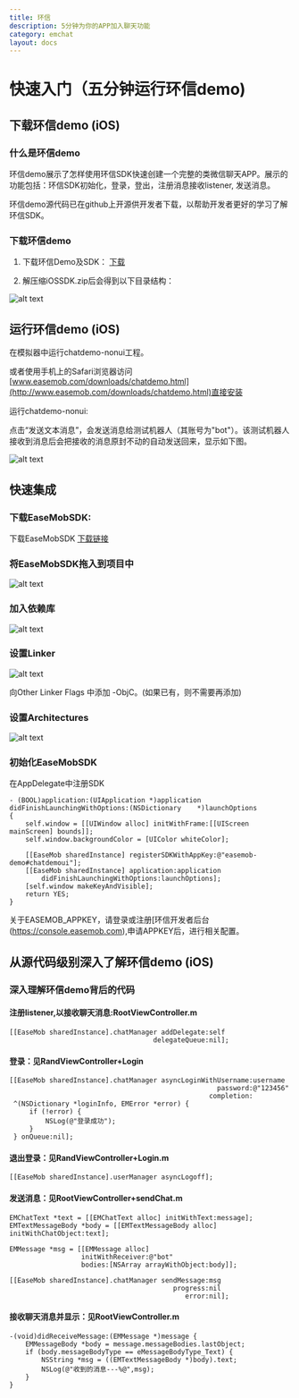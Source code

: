 ```yaml
---
title: 环信
description: 5分钟为你的APP加入聊天功能
category: emchat
layout: docs
---
```


# 快速入门（五分钟运行环信demo)  


## 下载环信demo (iOS) 

### 什么是环信demo 

环信demo展示了怎样使用环信SDK快速创建一个完整的类微信聊天APP。展示的功能包括：环信SDK初始化，登录，登出，注册消息接收listener, 发送消息。

环信demo源代码已在github上开源供开发者下载，以帮助开发者更好的学习了解环信SDK。

### 下载环信demo 

1. 下载环信Demo及SDK： [下载](http://www.easemob.com/downloads.php)

2. 解压缩iOSSDK.zip后会得到以下目录结构：
 
 ![alt text](example_layout.png "Title")


## 运行环信demo (iOS) 

在模拟器中运行chatdemo-nonui工程。

或者使用手机上的Safari浏览器访问 [www.easemob.com/downloads/chatdemo.html](http://www.easemob.com/downloads/chatdemo.html)直接安装

 
运行chatdemo-nonui: 

点击“发送文本消息”，会发送消息给测试机器人（其账号为"bot"）。该测试机器人接收到消息后会把接收的消息原封不动的自动发送回来，显示如下图。

![alt text](demo.png "demo")

## 快速集成 

### 下载EaseMobSDK: 

下载EaseMobSDK [下载链接](http://www.easemob.com/downloads/iOSSDK.zip)

### 将EaseMobSDK拖入到项目中 

![alt text](import.png "Title")
 
### 加入依赖库 

![alt text](addLib.png "Lib")
 
### 设置Linker 

![alt text](link.png "link")

向Other Linker Flags 中添加 -ObjC。(如果已有，则不需要再添加)

### 设置Architectures 

![alt text](Active.png "Active")

### 初始化EaseMobSDK 

在AppDelegate中注册SDK

	- (BOOL)application:(UIApplication *)application didFinishLaunchingWithOptions:(NSDictionary 	*)launchOptions
	{
		self.window = [[UIWindow alloc] initWithFrame:[[UIScreen mainScreen] bounds]];
		self.window.backgroundColor = [UIColor whiteColor];
		
		[[EaseMob sharedInstance] registerSDKWithAppKey:@"easemob-demo#chatdemoui"];
		[[EaseMob sharedInstance] application:application
			didFinishLaunchingWithOptions:launchOptions];
		[self.window makeKeyAndVisible];
		return YES;
	}


关于EASEMOB_APPKEY，请登录或注册[环信开发者后台(https://console.easemob.com),申请APPKEY后，进行相关配置。

## 从源代码级别深入了解环信demo (iOS) 


### 深入理解环信demo背后的代码 

#### 注册listener,以接收聊天消息:RootViewController.m 

    [[EaseMob sharedInstance].chatManager addDelegate:self
                                        delegateQueue:nil];

#### 登录：见RandViewController+Login 

    [[EaseMob sharedInstance].chatManager asyncLoginWithUsername:username
                                                        password:@"123456"
                                                      completion:
     ^(NSDictionary *loginInfo, EMError *error) {
         if (!error) {
             NSLog(@"登录成功");         
         }
     } onQueue:nil];


#### 退出登录：见RandViewController+Login.m 

	[[EaseMob sharedInstance].userManager asyncLogoff];

#### 发送消息：见RootViewController+sendChat.m 

	EMChatText *text = [[EMChatText alloc] initWithText:message];
    EMTextMessageBody *body = [[EMTextMessageBody alloc] initWithChatObject:text];
    
    EMMessage *msg = [[EMMessage alloc]
                      initWithReceiver:@"bot"
                      bodies:[NSArray arrayWithObject:body]];
    
    [[EaseMob sharedInstance].chatManager sendMessage:msg
                                             progress:nil
                                                error:nil];



#### 接收聊天消息并显示：见RootViewController.m 

	-(void)didReceiveMessage:(EMMessage *)message {
    	EMMessageBody *body = message.messageBodies.lastObject;
		if (body.messageBodyType == eMessageBodyType_Text) {
			NSString *msg = ((EMTextMessageBody *)body).text;
			NSLog(@"收到的消息---%@",msg);
	    }
	}



